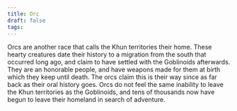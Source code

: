 ```yaml
---
title: Orc
draft: false
tags:
---
```

Orcs are another race that calls the Khun territories their home. These hearty creatures date their history to a migration from the south that occurred long ago, and claim to have settled with the Goblinoids afterwards. They are an honorable people, and have weapons made for them at birth which they keep until death. The orcs claim this is their way since as far back as their oral history goes. Orcs do not feel the same inability to leave the Khun territories as the Goblinoids, and tens of thousands now have begun to leave their homeland in search of adventure.
